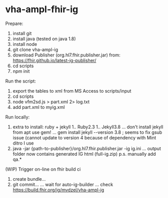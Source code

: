 # vha-ampl-fhir-ig

Prepare:
1. install git
1. install java (tested on java 1.8)
1. install node
1. git clone vha-ampl-ig
1. download Publisher (org.hl7.fhir.publisher.jar) from: https://fhir.github.io/latest-ig-publisher/
1. cd scripts
1. npm init

Run the script:
1. export the tables to xml from MS Access to scripts/input
1. cd scripts
1. node vfm2sd.js > part.xml 2> log.txt
1. add part.xml to myig.xml

Run locally:
1. extra to install: ruby + jekyll
1.. Ruby2.3
1.. Jekyll3.8
... don't install jekyll from apt use gem!
... gem install jekyll --version 3.8 ; seems to fix gsub issue (cannot update to version 4 because of dependency with Mint ditro I use
1. java -jar {path-to-publisher}/org.hl7.fhir.publisher.jar -ig ig.ini
... output folder now contains generated IG html (full-ig.zip) p.s. manually add qa.*

(WIP) Trigger on-line on fhir build ci
1. create bundle...
1. git commit...
... wait for auto-ig-builder
... check https://build.fhir.org/ig/mvdzel/vha-ampl-ig
